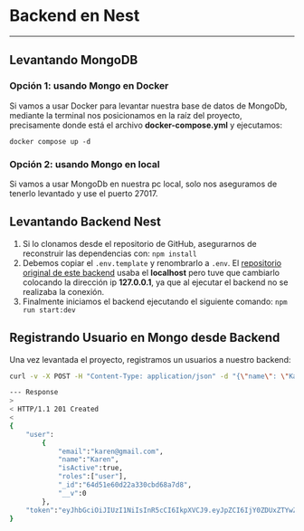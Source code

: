 
# Backend en Nest

---

## Levantando MongoDB

### Opción 1: usando Mongo en Docker

Si vamos a usar Docker para levantar nuestra base de datos de MongoDb, mediante la terminal nos posicionamos en la raíz del proyecto, precisamente donde está el archivo **docker-compose.yml** y ejecutamos:

```
docker compose up -d
```

### Opción 2: usando Mongo en local

Si vamos a usar MongoDb en nuestra pc local, solo nos aseguramos de tenerlo levantado y use el puerto 27017.

## Levantando Backend Nest

1. Si lo clonamos desde el repositorio de GitHub, asegurarnos de reconstruir las dependencias con: ``npm install``
2. Debemos copiar el ```.env.template``` y renombrarlo a ```.env```. El [repositorio original de este backend](https://github.com/Klerith/angular-nest-backend/tree/fin-seccion-25)
usaba el **localhost** pero tuve que cambiarlo colocando la dirección ip **127.0.0.1**, ya que al ejecutar el backend no se realizaba la conexión.
3. Finalmente iniciamos el backend ejecutando el siguiente comando: ``npm run start:dev``


## Registrando Usuario en Mongo desde Backend

Una vez levantada el proyecto, registramos un usuarios a nuestro backend:

````bash
curl -v -X POST -H "Content-Type: application/json" -d "{\"name\": \"Karen\", \"email\": \"karen@gmail.com\", \"password\": \"123456\"}" http://localhost:3000/auth/register

--- Response
>
< HTTP/1.1 201 Created
<
{
    "user":
        {
            "email":"karen@gmail.com",
            "name":"Karen",
            "isActive":true,
            "roles":["user"],
            "_id":"64d51e60d22a330cbd68a7d8",
            "__v":0
        },
    "token":"eyJhbGciOiJIUzI1NiIsInR5cCI6IkpXVCJ9.eyJpZCI6IjY0ZDUxZTYwZDIyYTMzMGNiZDY4YTdkOCIsImlhdCI6MTY5MTY4ODU0NCwiZXhwIjoxNjkxNzEwMTQ0fQ.U6-HOwz0HWrtjMVvjnRTQlzrYyrJjF7nVTkzORqVoBY"
}
````
